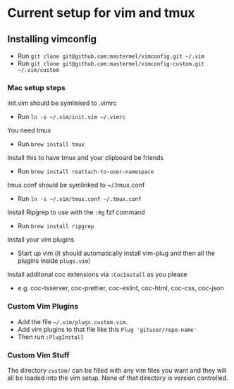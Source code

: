 # Current setup for vim and tmux

## Installing vimconfig
- Run `git clone git@github.com:mastermel/vimconfig.git ~/.vim`
- Run `git clone git@github.com:mastermel/vimconfig-custom.git ~/.vim/custom`

### Mac setup steps

init.vim should be symlinked to .vimrc
- Run `ln -s ~/.vim/init.vim ~/.vimrc`

You need tmux
- Run `brew install tmux`

Install this to have tmux and your clipboard be friends
- Run `brew install reattach-to-user-namespace`

tmux.conf should be symlinked to ~/.tmux.conf
- Run `ln -s ~/.vim/tmux.conf ~/.tmux.conf`

Install Ripgrep to use with the `:Rg` fzf command
- Run `brew install ripgrep`

Install your vim plugins
- Start up vim (it should automatically install vim-plug and then all the plugins inside `plugs.vim`)

Install additonal coc extensions via `:CocInstall` as you please
- e.g. coc-tsserver, coc-prettier, coc-eslint, coc-html, coc-css, coc-json

### Custom Vim Plugins
- Add the file `~/.vim/plugs.custom.vim`.
- Add vim plugins to that file like this `Plug 'gituser/repo-name'`
- Then run `:PlugInstall`

### Custom Vim Stuff
The directory `custom/` can be filled with any vim files you want and they will all be
loaded into the vim setup. None of that directory is version controlled.
